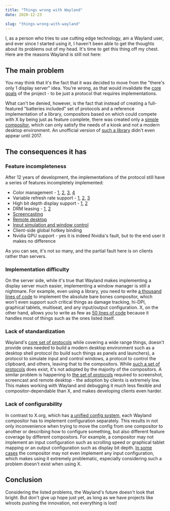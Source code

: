 ```yaml
---
title: "Things wrong with Wayland"
date: 2020-12-23

slug: "things-wrong-with-wayland"
---
```


I, as a person who tries to use cutting edge technology, am a Wayland
user, and ever since I started using it, I haven't been able to get
the thoughts about its problems out of my head. It's time to get this
thing off my chest. Here are the reasons Wayland is still not here:

## The main problem

You may think that it's the fact that it was decided to move from the
"there's only 1 display server" idea. You're wrong, as that would
invalidate the [core goals] of the project - to be just a protocol
that requires implementations.

[core goals]: https://wayland.freedesktop.org/

What can't be denied, however, is the fact that instead of creating a
full-featured "batteries included" set of protocols and a reference
implementation of a library, compositors based on which could compete
with X by being just as feature complete, there was created only a
[simple compositor], which can only satisfy the needs of a kiosk and
not a modern desktop environment. An unofficial version of [such a
library] didn't even appear until 2017.

[simple compositor]: https://gitlab.freedesktop.org/wayland/weston "weston"
[such a library]: https://github.com/swaywm/wlroots/ "wlroots"

## The consequences it has

### Feature incompleteness

After 12 years of development, the implementations of the protocol
still have a series of features incompletely implemented:

* Color management -
  [1](https://gitlab.freedesktop.org/wayland/wayland-protocols/-/merge_requests/14),
  [2](https://github.com/swaywm/wlroots/pull/2353),
  [3](https://gitlab.gnome.org/GNOME/mutter/-/issues/1360),
  [4](https://invent.kde.org/plasma/kwin/-/issues/11)
* Variable refresh rate support -
  [1](https://gitlab.freedesktop.org/wayland/wayland/-/issues/84),
  [2](https://gitlab.gnome.org/GNOME/mutter/-/merge_requests/1154),
  [3](https://bugs.kde.org/show_bug.cgi?id=405912)
* High bit depth display support -
  [1](https://github.com/swaywm/wlroots/issues/1378),
  [2](https://gitlab.gnome.org/GNOME/mutter/-/issues/1391)
* DRM leasing -
  [1](https://gitlab.freedesktop.org/wayland/wayland-protocols/-/merge_requests/49),
  [2](https://github.com/swaywm/wlroots/issues/1723)
* [Screencasting](https://github.com/obsproject/rfcs/pull/14)
* [Remote desktop](https://community.teamviewer.com/English/discussion/26340/state-of-wayland-teamviewer)
* [Input simulation and window control](https://github.com/ReimuNotMoe/ydotool)
* Client-side global hotkey binding
* Nvidia GPU support - yes it is indeed Nvidia's fault, but to the
  end user it makes no difference

As you can see, it's not so many, and the partial fault here is on
clients rather than servers.

### Implementation difficulty

On the server side, while it's true that Wayland makes implementing a
display server much easier, implementing a window manager is still a
nightmare. For example, even using a library, you need to write [a
thousand lines of code] to implement the absolute bare bones
compositor, which won't even support such critical things as damage
tracking, hi-DPI, graphical tablets, multiseat, and any input/output
configuration. X, on the other hand, allows you to write as few as [50
lines of code] because it handles most of things such as the ones
listed itself.

[a thousand lines of code]: https://github.com/swaywm/wlroots/tree/master/tinywl "tinywl"
[50 lines of code]: http://incise.org/tinywm.html "tinywm"

### Lack of standardization

Wayland's [core set of protocols] while covering a wide range things,
doesn't provide ones needed to build a modern desktop environment such
as a desktop shell protocol (to build such things as panels and
launchers), a protocol to simulate input and control windows, a
protocol to control the clipboard, and others, leaving that to the
compositors. While [such a set of protocols] does exist, it's not
adopted by the majority of the compositors. A similar problem is
happening to [the set of protocols] required to screenshot, screencast
and remote desktop - the adoption by clients is extremely low. This
makes working with Wayland and debugging it much less flexible and
compositor-dependable than X, and makes developing clients even
harder.

[core set of protocols]: https://gitlab.freedesktop.org/wayland/wayland-protocols/
[such a set of protocols]: https://github.com/swaywm/wlr-protocols/ "wlr-protocols"
[the set of protocols]: https://github.com/flatpak/xdg-desktop-portal "xdg-desktop-portal"

### Lack of configurability

In contrast to X.org, which has [a unified config system], each
Wayland compositor has to implement configuration separately. This
results in not only inconvenience when trying to move the config from
one compositor to another or describing how to configure something,
but also different feature coverage by different compositors. For
example, a compositor may not implement an input configuration such as
scrolling speed or graphical tablet mapping or an output configuration
such as display bit depth. [In some cases] the compositor may not even
implement any input configuration, which makes using it extremely
problematic, especially considering such a problem doesn't exist when
using X.

[a unified config system]: https://linux.die.net/man/5/xorg.conf
[In some cases]: https://github.com/Hjdskes/cage/issues/138

## Conclusion

Considering the listed problems, the Wayland's future doesn't look
that bright. But don't give up hope just yet, as long as we have
projects like wlroots pushing the innovation, not everything is lost!
